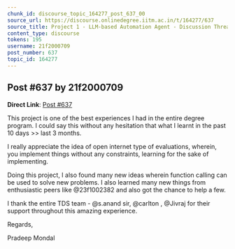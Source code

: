 ```yaml
---
chunk_id: discourse_topic_164277_post_637_00
source_url: https://discourse.onlinedegree.iitm.ac.in/t/164277/637
source_title: Project 1 - LLM-based Automation Agent - Discussion Thread [TDS Jan 2025]
content_type: discourse
tokens: 195
username: 21f2000709
post_number: 637
topic_id: 164277
---
```


## Post #637 by 21f2000709

**Direct Link**: [Post #637](https://discourse.onlinedegree.iitm.ac.in/t/164277/637)

This project is one of the best experiences I had in the entire degree program. I could say this without any hesitation that what I learnt in the past 10 days &gt;&gt; last 3 months.

I really appreciate the idea of open internet type of evaluations, wherein, you implement things without any constraints, learning for the sake of implementing.

Doing this project, I also found many new ideas wherein function calling can be used to solve new problems. I also learned many new things from enthusiastic peers like @23f1002382 and also got the chance to help a few.

I thank the entire TDS team - @s.anand sir, @carlton , @Jivraj for their support throughout this amazing experience.

Regards,

Pradeep Mondal
